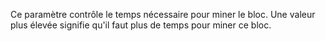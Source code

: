 Ce paramètre contrôle le temps nécessaire pour miner le bloc. Une valeur plus élevée signifie qu'il faut plus de temps pour miner ce bloc.